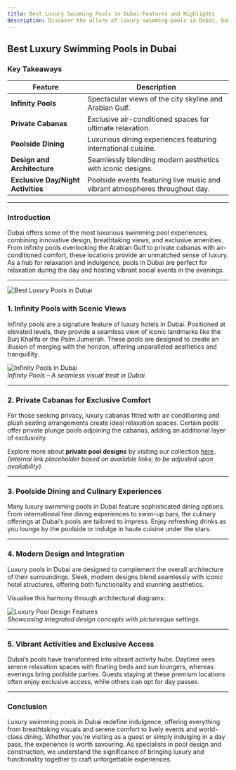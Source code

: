 ```yaml
---
title: Best Luxury Swimming Pools in Dubai-Features and Highlights
description: Discover the allure of luxury swimming pools in Dubai, boasting breathtaking infinity pools, private cabanas, poolside dining, and iconic views.
---
```


## Best Luxury Swimming Pools in Dubai

### Key Takeaways

| Feature                            | Description                                                                  |
| ---------------------------------- | ---------------------------------------------------------------------------- |
| **Infinity Pools**                 | Spectacular views of the city skyline and Arabian Gulf.                      |
| **Private Cabanas**                | Exclusive air-conditioned spaces for ultimate relaxation.                    |
| **Poolside Dining**                | Luxurious dining experiences featuring international cuisine.                |
| **Design and Architecture**        | Seamlessly blending modern aesthetics with iconic designs.                   |
| **Exclusive Day/Night Activities** | Poolside events featuring live music and vibrant atmospheres throughout day. |

---

### Introduction

Dubai offers some of the most luxurious swimming pool experiences, combining innovative design, breathtaking views, and exclusive amenities. From infinity pools overlooking the Arabian Gulf to private cabanas with air-conditioned comfort, these locations provide an unmatched sense of luxury. As a hub for relaxation and indulgence, pools in Dubai are perfect for relaxation during the day and hosting vibrant social events in the evenings.

---

![Best Luxury Pools in Dubai](img/blog/Best_Luxury_Swimming_Pools_in_Dubai.png)

### 1. **Infinity Pools with Scenic Views**

Infinity pools are a signature feature of luxury hotels in Dubai. Positioned at elevated levels, they provide a seamless view of iconic landmarks like the Burj Khalifa or the Palm Jumeirah. These pools are designed to create an illusion of merging with the horizon, offering unparalleled aesthetics and tranquillity.

![Infinity Pools in Dubai](https://iili.io/21UudEx.png)  
_Infinity Pools – A seamless visual treat in Dubai._

---

### 2. **Private Cabanas for Exclusive Comfort**

For those seeking privacy, luxury cabanas fitted with air conditioning and plush seating arrangements create ideal relaxation spaces. Certain pools offer private plunge pools adjoining the cabanas, adding an additional layer of exclusivity.

Explore more about **private pool designs** by visiting our collection [here](#). _(Internal link placeholder based on available links; to be adjusted upon availability)._

---

### 3. **Poolside Dining and Culinary Experiences**

Many luxury swimming pools in Dubai feature sophisticated dining options. From international fine dining experiences to swim-up bars, the culinary offerings at Dubai’s pools are tailored to impress. Enjoy refreshing drinks as you lounge by the poolside or indulge in haute cuisine under the stars.

---

### 4. **Modern Design and Integration**

Luxury pools in Dubai are designed to complement the overall architecture of their surroundings. Sleek, modern designs blend seamlessly with iconic hotel structures, offering both functionality and stunning aesthetics.

Visualise this harmony through architectural diagrams:

![Luxury Pool Design Features](https://iili.io/21Uu1CG.png)  
_Showcasing integrated design concepts with picturesque settings._

---

### 5. **Vibrant Activities and Exclusive Access**

Dubai’s pools have transformed into vibrant activity hubs. Daytime sees serene relaxation spaces with floating beds and sun loungers, whereas evenings bring poolside parties. Guests staying at these premium locations often enjoy exclusive access, while others can opt for day passes.

---

### Conclusion

Luxury swimming pools in Dubai redefine indulgence, offering everything from breathtaking visuals and serene comfort to lively events and world-class dining. Whether you're visiting as a guest or simply indulging in a day pass, the experience is worth savouring. As specialists in pool design and construction, we understand the significance of bringing luxury and functionality together to craft unforgettable experiences.
